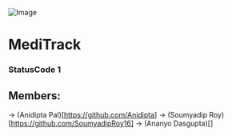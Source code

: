 ![Image](https://github.com/user-attachments/assets/5c5d2df5-242b-4f47-98b0-2df9c8e29baa)

# MediTrack
### StatusCode 1 
## Members: 
-> (Anidipta Pal)[https://github.com/Anidipta]
-> (Soumyadip Roy)[https://github.com/SoumyadipRoy16]
-> (Ananyo Dasgupta)[]
